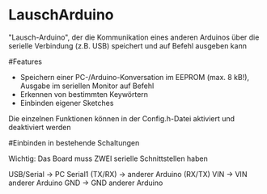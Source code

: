 # LauschArduino

"Lausch-Arduino", der die Kommunikation eines anderen Arduinos über die serielle Verbindung (z.B. USB) speichert und auf Befehl ausgeben kann

#Features
 - Speichern einer PC-/Arduino-Konversation im EEPROM (max. 8 kB!), Ausgabe im seriellen Monitor auf Befehl
 - Erkennen von bestimmten Keywörtern
 - Einbinden eigener Sketches

 Die einzelnen Funktionen können in der Config.h-Datei aktiviert und deaktiviert werden

#Einbinden in bestehende Schaltungen

Wichtig: Das Board muss ZWEI serielle Schnittstellen haben

USB/Serial -> PC
Serial1 (TX/RX) -> anderer Arduino (RX/TX)
VIN -> VIN anderer Arduino
GND -> GND anderer Arduino
